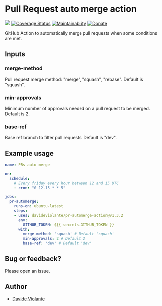 # Pull Request auto merge action
[![](https://github.com/davideviolante/pr-automerge-action/workflows/Node.js%20CI/badge.svg)](https://github.com/DavideViolante/pr-automerge-action/actions?query=workflow%3A%22Node.js+CI%22) [![Coverage Status](https://coveralls.io/repos/github/DavideViolante/pr-automerge-action/badge.svg?branch=master)](https://coveralls.io/github/DavideViolante/pr-automerge-action?branch=master) [![Maintainability](https://api.codeclimate.com/v1/badges/60f9b3a6b4177a0bfe77/maintainability)](https://codeclimate.com/github/DavideViolante/pr-automerge-action/maintainability) [![Donate](https://img.shields.io/badge/paypal-donate-179BD7.svg)](https://www.paypal.me/dviolante)

GitHub Action to automatically merge pull requests when some conditions are met.

## Inputs

### merge-method

Pull request merge method: "merge", "squash", "rebase". Default is "squash".

### min-approvals

Minimum number of approvals needed on a pull request to be merged. Default is 2.

### base-ref

Base ref branch to filter pull requests. Default is "dev".

## Example usage

```yaml
name: PRs auto merge

on:
  schedule:
    # Every friday every hour between 12 and 15 UTC
    - cron: "0 12-15 * * 5"

jobs:
  pr-automerge:
    runs-on: ubuntu-latest
    steps:
    - uses: davideviolante/pr-automerge-action@v1.3.2
      env:
        GITHUB_TOKEN: ${{ secrets.GITHUB_TOKEN }}
      with:
        merge-method: 'squash' # Default 'squash'
        min-approvals: 2 # Default 2
        base-ref: 'dev' # Default 'dev'
```

## Bug or feedback?
Please open an issue.

## Author
- [Davide Violante](https://github.com/DavideViolante)
